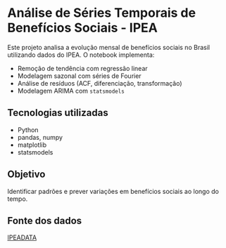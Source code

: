 # Análise de Séries Temporais de Benefícios Sociais - IPEA

Este projeto analisa a evolução mensal de benefícios sociais no Brasil utilizando dados do IPEA. O notebook implementa:

- Remoção de tendência com regressão linear
- Modelagem sazonal com séries de Fourier
- Análise de resíduos (ACF, diferenciação, transformação)
- Modelagem ARIMA com `statsmodels`

## Tecnologias utilizadas

- Python
- pandas, numpy
- matplotlib
- statsmodels

## Objetivo

Identificar padrões e prever variações em benefícios sociais ao longo do tempo.

## Fonte dos dados

[IPEADATA](http://www.ipeadata.gov.br/Default.aspx)
